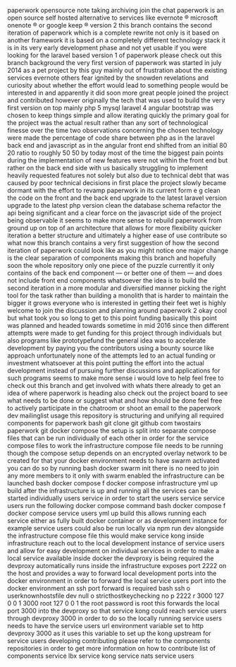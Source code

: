 paperwork opensource note taking archiving join the chat paperwork is an open source self hosted alternative to services like evernote ® microsoft onenote ® or google keep ® version 2 this branch contains the second iteration of paperwork which is a complete rewrite not only is it based on another framework it is based on a completely different technology stack it is in its very early development phase and not yet usable if you were looking for the laravel based version 1 of paperwork please check out this branch background the very first version of paperwork was started in july 2014 as a pet project by this guy mainly out of frustration about the existing services evernote others fear ignited by the snowden revelations and curiosity about whether the effort would lead to something people would be interested in and apparently it did soon more great people joined the project and contributed however originally the tech that was used to build the very first version on top mainly php 5 mysql laravel 4 angular bootstrap was chosen to keep things simple and allow iterating quickly the primary goal for the project was the actual result rather than any sort of technological finesse over the time two observations concerning the chosen technology were made the percentage of code share between php as in the laravel back end and javascript as in the angular front end shifted from an initial 80 20 ratio to roughly 50 50 by today most of the time the biggest pain points during the implementation of new features were not within the front end but rather on the back end side with us basically struggling to implement heavily requested features not solely but also due to technical debt that was caused by poor technical decisions in first place the project slowly became dormant with the effort to revamp paperwork in its current form e g clean the code on the front and the back end upgrade to the latest laravel version upgrade to the latest php version clean the database schema refactor the api being significant and a clear force on the javascript side of the project being observable it seems to make more sense to rebuild paperwork from ground up on top of an architecture that allows for more flexibility quicker iteration a better structure and ultimately a higher ease of use contribute so what now this branch contains a very first suggestion of how the second iteration of paperwork could look like as you might notice one major change is the clear separation of components making this branch and hopefully soon the whole repository only one piece of the puzzle currently it only contains of the back end component — or better one of them — and does not include front end components whatsoever the idea is to build the second iteration in a more modular and diversified manner picking the right tool for the task rather than building a monolith that is harder to maintain the bigger it grows everyone who is interested in getting their feet wet is highly welcome to join the discussion and planning around paperwork 2 okay cool but what took you so long to get to this point funding basically this point was planned and headed towards sometime in mid 2016 since then different attempts were made to get funding for this project through individuals but also programs like prototypefund the general idea was to accelerate development by paying you the contributors using a bounty source like approach unfortunately none of the attempts led to an actual funding or investment whatsoever at this point putting the effort into the actual development instead of pursuing further discussions and applications for such programs seems to make more sense i would love to help feel free to check out this branch and get involved with whats there already to get an idea of where paperwork is heading also check out the project board to see what needs to be done or suggest what and how should be done feel free to actively participate in the chatroom or shoot an email to the paperwork dev mailinglist usage this repository is structuring and unifying all required components for paperwork bash git clone git github com twostairs paperwork git docker compose the setup is split into separate compose files that can be run individually of each other in order for the service compose files to work the infrastructure compose file needs to be running though the compose setup depends on an encrypted overlay network to be created for that your docker environment needs to have swarm activated you can do so by running bash docker swarm init there is no need to join any more members to it only with swarm enabled the infrastructure can be launched bash docker compose f docker compose infrastructure yml up build after the infrastructure is up and running all the services can be started individually users service in order to start the users service service users run the following docker compose command bash docker compose f docker compose service users yml up build this allows running each service either as fully built docker container or as development instance for example service users could also be run locally via npm run dev alongside the infrastructure compose file this would make service kong inside infrastructure reach out to the local development instance of service users and allow for easy development on individual services in order to make a local service available inside docker the devproxy is being required the devproxy automatically runs inside the infrastructure exposes port 2222 on the host and provides a way to forward local development ports into the docker environment in order to forward the local service users port into the docker environment an ssh port forward is required bash ssh o userknownhostsfile dev null o stricthostkeychecking no p 2222 r 3000 127 0 0 1 3000 root 127 0 0 1 the root password is root this forwards the local port 3000 into the devproxy so that service kong could reach service users through devproxy 3000 in order to do so the locally running service users needs to have the service users url environment variable set to http devproxy 3000 as it uses this variable to set up the kong upstream for service users developing contributing please refer to the components repositories in order to get more information on how to contribute list of components service lbx service kong service nats service users